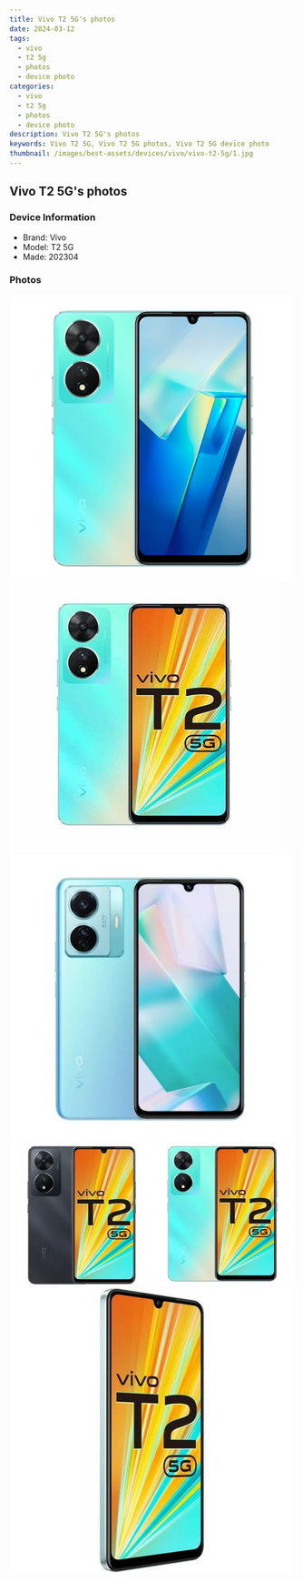 ```yaml
---
title: Vivo T2 5G's photos
date: 2024-03-12
tags: 
  - vivo
  - t2 5g
  - photos
  - device photo
categories: 
  - vivo
  - t2 5g
  - photos
  - device photo
description: Vivo T2 5G's photos
keywords: Vivo T2 5G, Vivo T2 5G photos, Vivo T2 5G device photo
thumbnail: /images/best-assets/devices/vivo/vivo-t2-5g/1.jpg
---
```


## Vivo T2 5G's photos

### Device Information

- Brand: Vivo
- Model: T2 5G
- Made: 202304

### Photos

![/images/best-assets/devices/vivo/vivo-t2-5g/1.jpg](/images/best-assets/devices/vivo/vivo-t2-5g/1.jpg)
![/images/best-assets/devices/vivo/vivo-t2-5g/2.jpg](/images/best-assets/devices/vivo/vivo-t2-5g/2.jpg)
![/images/best-assets/devices/vivo/vivo-t2-5g/3.jpg](/images/best-assets/devices/vivo/vivo-t2-5g/3.jpg)
![/images/best-assets/devices/vivo/vivo-t2-5g/4.jpg](/images/best-assets/devices/vivo/vivo-t2-5g/4.jpg)
![/images/best-assets/devices/vivo/vivo-t2-5g/5.jpg](/images/best-assets/devices/vivo/vivo-t2-5g/5.jpg)
